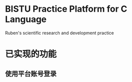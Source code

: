 # BISTU Practice Platform for C Language
 Ruben's scientific research and development practice

# 已实现的功能
## 使用平台账号登录

